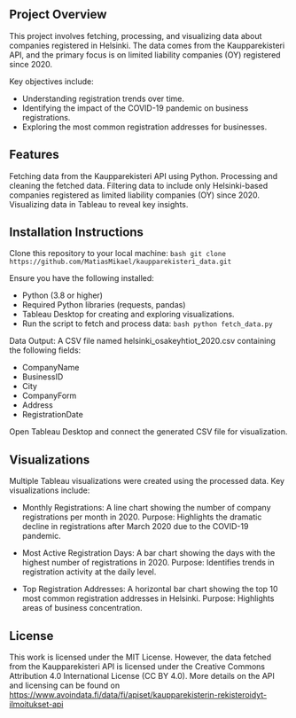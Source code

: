 ## Project Overview

This project involves fetching, processing, and visualizing data about companies registered in Helsinki. The data comes from the Kaupparekisteri API, and the primary focus is on limited liability companies (OY) registered since 2020.

Key objectives include:

* Understanding registration trends over time.
* Identifying the impact of the COVID-19 pandemic on business registrations.
* Exploring the most common registration addresses for businesses.

## Features

Fetching data from the Kaupparekisteri API using Python. Processing and cleaning the fetched data. Filtering data to include only Helsinki-based companies registered as limited liability companies (OY) since 2020. Visualizing data in Tableau to reveal key insights.

## Installation Instructions

Clone this repository to your local machine: ``bash git clone https://github.com/MatiasMikael/kaupparekisteri_data.git``

Ensure you have the following installed:

* Python (3.8 or higher)
* Required Python libraries (requests, pandas)
* Tableau Desktop for creating and exploring visualizations.
* Run the script to fetch and process data: ``bash python fetch_data.py``

Data Output: A CSV file named helsinki_osakeyhtiot_2020.csv 
containing the following fields:
* CompanyName
* BusinessID
* City
* CompanyForm
* Address
* RegistrationDate


Open Tableau Desktop and connect the generated CSV file for visualization.


## Visualizations

Multiple Tableau visualizations were created using the processed data. Key visualizations include:

* Monthly Registrations:
A line chart showing the number of company registrations per month in 2020.
Purpose: Highlights the dramatic decline in registrations after March 2020 due to the COVID-19 pandemic.

* Most Active Registration Days:
A bar chart showing the days with the highest number of registrations in 2020.
Purpose: Identifies trends in registration activity at the daily level.

* Top Registration Addresses:
A horizontal bar chart showing the top 10 most common registration addresses in Helsinki.
Purpose: Highlights areas of business concentration.

## License

This work is licensed under the MIT License. However, the data fetched from the Kaupparekisteri API is licensed under the Creative Commons Attribution 4.0 International License (CC BY 4.0). More details on the API and licensing can be found on https://www.avoindata.fi/data/fi/apiset/kaupparekisterin-rekisteroidyt-ilmoitukset-api





